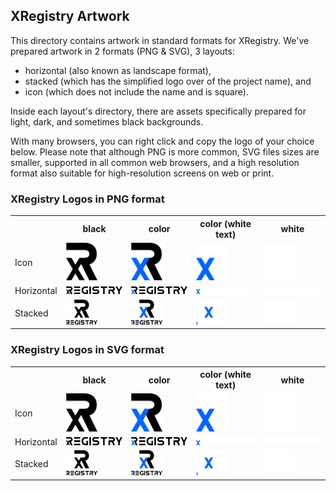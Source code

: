 
## XRegistry Artwork

This directory contains artwork in standard formats for XRegistry. We've prepared artwork in 2 formats (PNG & SVG), 3 layouts:

- horizontal (also known as landscape format),
- stacked (which has the simplified logo over of the project name), and
- icon (which does not include the name and is square).

Inside each layout's directory, there are assets specifically prepared for light, dark, and sometimes black backgrounds.

With many browsers, you can right click and copy the logo of your choice below. Please note that although PNG is more common, SVG files sizes are smaller, supported in all common web browsers, and a high resolution format also suitable for high-resolution screens on web or print.

### XRegistry Logos in PNG format

<table width="100%">
    <tr>
        <th></th>
        <th>black</th>
        <th>color</th>
        <th>color (white text)</th>
        <th>white</th>
    </tr>
    <tr>
        <td>Icon</td>
        <td><img src="./icon/black/xregistry-icon-black.png" width="50"></td>
        <td><img src="./icon/color/xregistry-icon-color.png" width="50"></td>
        <td><img src="./icon/color-whitetext/xregistry-icon-color-whitetext.png" width="50"></td>
        <td><img src="./icon/white/xregistry-icon-white.png" width="50"></td>
    </tr>
    <tr>
        <td>Horizontal</td>
        <td><img src="./horizontal/black/xregistry-horizontal-black.png" width="210"></td>
        <td><img src="./horizontal/color/xregistry-horizontal-color.png" width="210"></td>
        <td><img src="./horizontal/color-whitetext/xregistry-horizontal-color-whitetext.png" width="210"></td>
        <td><img src="./horizontal/white/xregistry-horizontal-white.png" width="210"></td>
    </tr>
    <tr>
        <td>Stacked</td>
        <td><img src="./stacked/black/xregistry-stacked-black.png" width="50"></td>
        <td><img src="./stacked/color/xregistry-stacked-color.png" width="50"></td>
        <td><img src="./stacked/color-whitetext/xregistry-stacked-color-whitetext.png" width="50"></td>
        <td><img src="./stacked/white/xregistry-stacked-white.png" width="50"></td>
    </tr>
</table>

### XRegistry Logos in SVG format

<table width="100%">
    <tr>
        <th></th>
        <th>black</th>
        <th>color</th>
        <th>color (white text)</th>
        <th>white</th>
    </tr>
    <tr>
        <td>Icon</td>
        <td><img src="./icon/black/xregistry-icon-black.svg" width="50"></td>
        <td><img src="./icon/color/xregistry-icon-color.svg" width="50"></td>
        <td><img src="./icon/color-whitetext/xregistry-icon-color-whitetext.svg" width="50"></td>
        <td><img src="./icon/white/xregistry-icon-white.svg" width="50"></td>
    </tr>
    <tr>
        <td>Horizontal</td>
        <td><img src="./horizontal/black/xregistry-horizontal-black.svg" width="210"></td>
        <td><img src="./horizontal/color/xregistry-horizontal-color.svg" width="210"></td>
        <td><img src="./horizontal/color-whitetext/xregistry-horizontal-color-whitetext.svg" width="210"></td>
        <td><img src="./horizontal/white/xregistry-horizontal-white.svg" width="210"></td>
    </tr>
    <tr>
        <td>Stacked</td>
        <td><img src="./stacked/black/xregistry-stacked-black.svg" width="50"></td>
        <td><img src="./stacked/color/xregistry-stacked-color.svg" width="50"></td>
        <td><img src="./stacked/color-whitetext/xregistry-stacked-color-whitetext.svg" width="50"></td>
        <td><img src="./stacked/white/xregistry-stacked-white.svg" width="50"></td>
    </tr>
</table>
